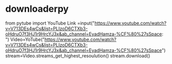 # downloaderpy
from pytube import YouTube
Link =input("https://www.youtube.com/watch?v=V713DEs4wCs&list=PLIzoD6CTXb3-oHdruO7f3HJ1r9HrcYJ3x&ab_channel=EyadHamza-%CF%80%27sSpace: ")
Video=YoTube("https://www.youtube.com/watch?v=V713DEs4wCs&list=PLIzoD6CTXb3-oHdruO7f3HJ1r9HrcYJ3x&ab_channel=EyadHamza-%CF%80%27sSpace")
stream=Video.streams_get_highest_resoulution()
stream.download()
